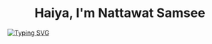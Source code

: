 <h1 align="center">Haiya, I'm Nattawat Samsee</h1>

[![Typing SVG](https://readme-typing-svg.demolab.com/?font=Fira+Code&weight=600&size=24&pause=1000&color=2493F7&width=435&lines=Full+Stack+Developer)](https://git.io/typing-svg)